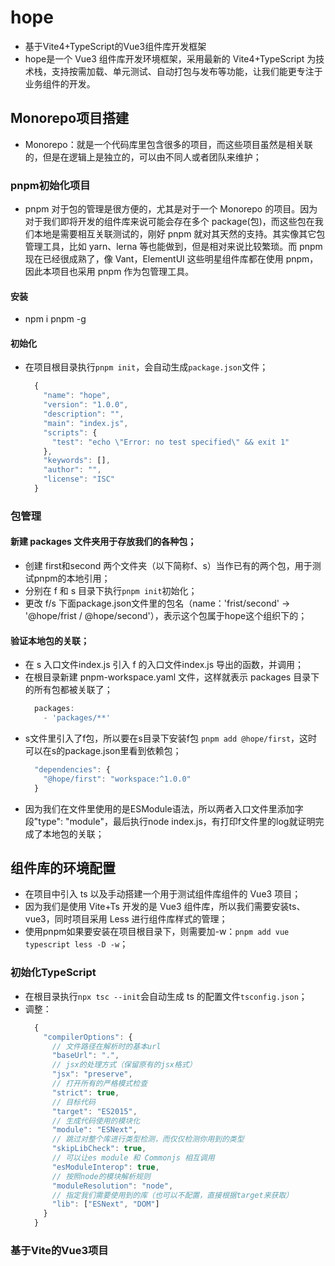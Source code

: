 # hope
  * 基于Vite4+TypeScript的Vue3组件库开发框架
  * hope是一个 Vue3 组件库开发环境框架，采用最新的 Vite4+TypeScript 为技术栈，支持按需加载、单元测试、自动打包与发布等功能，让我们能更专注于业务组件的开发。

## Monorepo项目搭建
  * Monorepo：就是一个代码库里包含很多的项目，而这些项目虽然是相关联的，但是在逻辑上是独立的，可以由不同人或者团队来维护；

### pnpm初始化项目
  * pnpm 对于包的管理是很方便的，尤其是对于一个 Monorepo 的项目。因为对于我们即将开发的组件库来说可能会存在多个 package(包)，而这些包在我们本地是需要相互关联测试的，刚好 pnpm 就对其天然的支持。其实像其它包管理工具，比如 yarn、lerna 等也能做到，但是相对来说比较繁琐。而 pnpm 现在已经很成熟了，像 Vant，ElementUI 这些明星组件库都在使用 pnpm，因此本项目也采用 pnpm 作为包管理工具。
#### 安装
  * npm i pnpm -g
#### 初始化
  * 在项目根目录执行`pnpm init`，会自动生成`package.json`文件；
    ```js
      {
        "name": "hope",
        "version": "1.0.0",
        "description": "",
        "main": "index.js",
        "scripts": {
          "test": "echo \"Error: no test specified\" && exit 1"
        },
        "keywords": [],
        "author": "",
        "license": "ISC"
      }
    ```
    

### 包管理
#### 新建 packages 文件夹用于存放我们的各种包；
  * 创建 first和second 两个文件夹（以下简称f、s）当作已有的两个包，用于测试pnpm的本地引用；
  * 分别在 f 和 s 目录下执行`pnpm init`初始化；
  * 更改 f/s 下面package.json文件里的包名（name：'frist/second' -> '@hope/frist / @hope/second'），表示这个包属于hope这个组织下的；
#### 验证本地包的关联；
  * 在 s 入口文件index.js 引入 f 的入口文件index.js 导出的函数，并调用；
  * 在根目录新建 pnpm-workspace.yaml 文件，这样就表示 packages 目录下的所有包都被关联了；
    ```js
      packages:
        - 'packages/**'
    ```
  * s文件里引入了f包，所以要在s目录下安装f包 `pnpm add @hope/first`，这时可以在s的package.json里看到依赖包；
    ```js
      "dependencies": {
        "@hope/first": "workspace:^1.0.0"
      }
    ```
  * 因为我们在文件里使用的是ESModule语法，所以两者入口文件里添加字段"type": "module"，最后执行node index.js，有打印f文件里的log就证明完成了本地包的关联；


## 组件库的环境配置
* 在项目中引入 ts 以及手动搭建一个用于测试组件库组件的 Vue3 项目；
* 因为我们是使用 Vite+Ts 开发的是 Vue3 组件库，所以我们需要安装ts、vue3，同时项目采用 Less 进行组件库样式的管理；
* 使用pnpm如果要安装在项目根目录下，则需要加-w：`pnpm add vue typescript less -D -w`；

### 初始化TypeScript
* 在根目录执行`npx tsc --init`会自动生成 ts 的配置文件`tsconfig.json`；
* 调整：
  ```js
    {
      "compilerOptions": {
        // 文件路径在解析时的基本url
        "baseUrl": ".",
        // jsx的处理方式（保留原有的jsx格式）
        "jsx": "preserve",
        // 打开所有的严格模式检查
        "strict": true,
        // 目标代码
        "target": "ES2015",
        // 生成代码使用的模块化
        "module": "ESNext",
        // 跳过对整个库进行类型检测，而仅仅检测你用到的类型
        "skipLibCheck": true,
        // 可以让es module 和 Commonjs 相互调用
        "esModuleInterop": true,
        // 按照node的模块解析规则
        "moduleResolution": "node",
        // 指定我们需要使用到的库（也可以不配置，直接根据target来获取）
        "lib": ["ESNext", "DOM"]
      }
    }
  ```

### 基于Vite的Vue3项目
